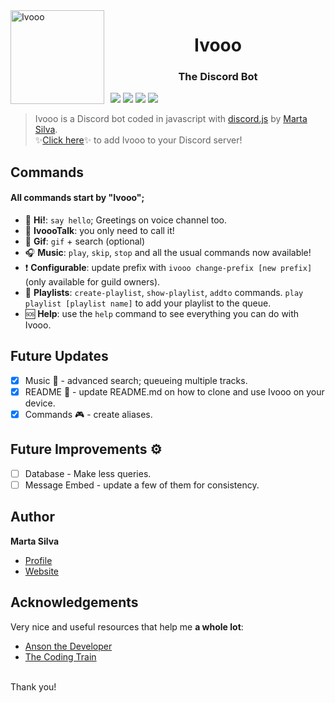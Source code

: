 <img width="150" height="150" align="left" style="float: left; margin: 0 10px 0 0;" alt="Ivooo" src="https://media.discordapp.net/attachments/868061485425893408/868268766788726815/Banzai-TLK.png?width=530&height=530"> 
<h1 align="center">Ivooo</h1>
<h3 align="center">The Discord Bot</h3>


[![](https://img.shields.io/badge/discord.js-v12.5.3-blue.svg?logo=npm)](https://github.com/discordjs)
[![](https://img.shields.io/badge/erela.js-v2.3.3-green.svg?logo=npm)](https://solaris.codes/projects/erelajs/)
[![](https://img.shields.io/badge/lavalink-v2.11.0-red)](https://github.com/freyacodes/Lavalink)
[![](https://img.shields.io/badge/mysql2-v2.2.5-blue.svg?logo=npm)](https://www.npmjs.com/package/mysql2)
> Ivooo is a Discord bot coded in javascript with [discord.js](https://discord.js.org) by [Marta Silva](https://github.com/marta23silva). <br/>
> ✨<a href="https://discord.com/oauth2/authorize?client_id=868053199091810304&scope=bot">Click here</a>✨ to add Ivooo to your Discord server!

## Commands
#### All commands start by "Ivooo";

*   👋  **Hi!**: `say hello`; Greetings on voice channel too.
*   🤠  **IvoooTalk**: you only need to call it!
*   🤡  **Gif**: `gif` + search (optional)
*   🎧  **Music**: `play`, `skip`, `stop` and all the usual commands now available!
*	❗️	**Configurable**: update prefix with `ivooo change-prefix [new prefix]` (only available for guild owners).
*	🎹	**Playlists**: `create-playlist`, `show-playlist`, `addto` commands. `play playlist [playlist name]` to add your playlist to the queue.
*	🆘	**Help**: use the `help` command to see everything you can do with Ivooo.

## Future Updates

- [x] Music 🎵 - advanced search; queueing multiple tracks.
- [x] README 📕 - update README.md on how to clone and use Ivooo on your device.
- [x] Commands 🎮 - create aliases.

## Future Improvements ⚙️

- [ ] Database - Make less queries.
- [ ] Message Embed - update a few of them for consistency.

## Author

**Marta Silva**

* [Profile](https://github.com/marta23silva "Marta Silva")
* [Website](# "Under Construction")

## Acknowledgements

Very nice and useful resources that help me **a whole lot**: 
* [Anson the Developer](https://www.youtube.com/c/AnsontheDeveloper/featured)
* [The Coding Train](https://www.youtube.com/user/shiffman)

<br/>Thank you!
